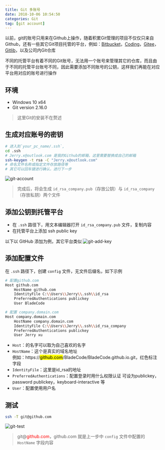 ```yaml
---
title: Git 多账号 
date: 2018-10-06 10:54:50
categories: Git
tag: [git account]
---
```


以前，git的账号只用来在Github上操作，随着积累Git管理的项目不仅仅只来自Github，还有一些其它Git项目托管的平台，例如：[Bitbucket](https://bitbucket.org)，[Coding](https://coding.net)，[Gitee](https://gitee.com)，[Gitlib](https://gitlab.com)，以及公司内Git仓库

不同的托管平台有着不同的Git账号，无法用一个账号来管理其它的仓库，而且由于不同的托管平台账号不同，因此需要添加不同账号的公钥，这样我们再能在对应平台用对应的账号进行操作

<!-- more -->

## 环境

* Windows 10 x64
* Git version 2.16.0

> 这里Git的安装不在赘述

## 生成对应账号的密钥

```sh
# 进入到`your_pc_name/.ssh`,
cd .ssh
# Jerry.x@outlook.com 是我的Github的邮箱，这里需要替换成自己的邮箱
ssh-keygen -t rsa -C "Jerry.x@outlook.com"
# 命名文件名称或指定文件存放路径等
# 其它可以回车键进行确认，进行下一步
```

![git-account](https://res.cloudinary.com/incoder/image/upload/v1538887180/blog/git-account.png)

>完成后，将会生成 `id_rsa_company.pub`（存放公钥）与 `id_rsa_company`（存放私钥）两个文件

## 添加公钥到托管平台

* 在 `.ssh` 路径下，用文本编辑器打开 `id_rsa_company.pub` 文件，复制内容
* 在托管平台上添加 ssh public key

以下以 GitHub 添加为例，其它平台类似
![git-add-key](https://res.cloudinary.com/incoder/image/upload/v1538887180/blog/git-add-key.png)

## 添加配置文件

在 `.ssh` 路径下，创建 `config` 文件，无文件后缀名，如下示例

```sh
# 配置github.com
Host github.com                 
    HostName github.com
    IdentityFile C:\\Users\\Jerry\\.ssh\\id_rsa
    PreferredAuthentications publickey
    User BladeCode

# 配置 company.domain.com
Host company.domain.com
    HostName company.domain.com
    IdentityFile C:\\Users\\Jerry\\.ssh\\id_rsa_company
    PreferredAuthentications publickey
    User Jerry xu
```

* `Host`：的名字可以取为自己喜欢的名字
* `HostName`：这个是真实的域名地址  
    例如：https://<mark>github.com</mark>/BladeCode/BladeCode.github.io.git，红色标注字段
* `IdentityFile`：这里是id_rsa的地址
* `PreferredAuthentications`：配置登录时用什么权限认证
    可设为publickey，password publickey，keyboard-interactive 等
* `User`：配置使用用户名

## 测试

```sh
ssh -T git@github.com
```

![git-test](https://res.cloudinary.com/incoder/image/upload/v1538887180/blog/git-test.png)

> git@<font color=red>github.com</font>，github.com 就是上一步中 `config` 文件中配置的 `HostName` 字段内容
